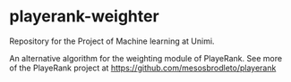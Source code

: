 # playerank-weighter
Repository for the Project of Machine learning at Unimi.

An alternative algorithm for the weighting module of PlayeRank.
See more of the PlayeRank project at https://github.com/mesosbrodleto/playerank
